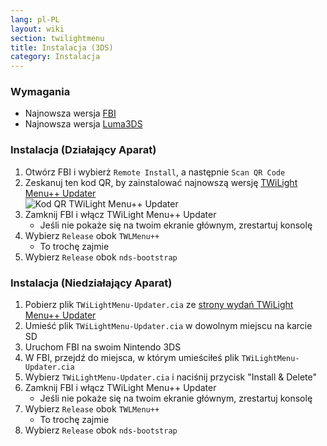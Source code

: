```yaml
---
lang: pl-PL
layout: wiki
section: twilightmenu
title: Instalacja (3DS)
category: Instalacja
---
```


### Wymagania

- Najnowsza wersja [FBI](https://github.com/Steveice10/FBI/releases)
- Najnowsza wersja [Luma3DS](https://github.com/lumateam/luma3ds/releases)

### Instalacja (Działający Aparat)
1. Otwórz FBI i wybierż `Remote Install`, a następnie `Scan QR Code`
1. Zeskanuj ten kod QR, by zainstalować najnowszą wersję [TWiLight Menu++ Updater](https://github.com/RocketRobz/TWiLightMenu-Updater) <br>![Kod QR TWiLight Menu++ Updater](https://db.universal-team.net/assets/images/qr/twilightmenu-updater.cia.png)
1. Zamknij FBI i włącz TWiLight Menu++ Updater
   - Jeśli nie pokaże się na twoim ekranie głównym, zrestartuj konsolę
1. Wybierz `Release` obok `TWLMenu++`
   - To trochę zajmie
1. Wybierz `Release` obok `nds-bootstrap`

### Instalacja (Niedziałający Aparat)
1. Pobierz plik `TWiLightMenu-Updater.cia` ze [strony wydań TWiLight Menu++ Updater](https://github.com/RocketRobz/TWiLightMenu-Updater/releases)
1. Umieść plik `TWiLightMenu-Updater.cia` w dowolnym miejscu na karcie SD
1. Uruchom FBI na swoim Nintendo 3DS
1. W FBI, przejdź do miejsca, w którym umieściłeś plik `TWiLightMenu-Updater.cia`
1. Wybierz `TWiLightMenu-Updater.cia` i naciśnij przycisk "Install & Delete"
1. Zamknij FBI i włącz TWiLight Menu++ Updater
   - Jeśli nie pokaże się na twoim ekranie głównym, zrestartuj konsolę
1. Wybierz `Release` obok `TWLMenu++`
   - To trochę zajmie
1. Wybierz `Release` obok `nds-bootstrap`
